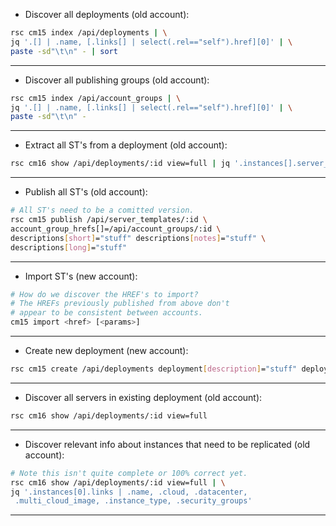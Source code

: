 * Discover all deployments (old account):
```bash
rsc cm15 index /api/deployments | \
jq '.[] | .name, [.links[] | select(.rel=="self").href][0]' | \
paste -sd"\t\n" - | sort
```
---

* Discover all publishing groups (old account):

```bash
rsc cm15 index /api/account_groups | \
jq '.[] | .name, [.links[] | select(.rel=="self").href][0]' | \
paste -sd"\t\n" -
```
---

* Extract all ST's from a deployment (old account):

```bash
rsc cm16 show /api/deployments/:id view=full | jq '.instances[].server_template.href' | sort | uniq
```
---

* Publish all ST's (old account):

```bash
# All ST's need to be a comitted version.
rsc cm15 publish /api/server_templates/:id \
account_group_hrefs[]=/api/account_groups/:id \
descriptions[short]="stuff" descriptions[notes]="stuff" \
descriptions[long]="stuff"
```
---

* Import ST's (new account):
```bash
# How do we discover the HREF's to import?
# The HREFs previously published from above don't
# appear to be consistent between accounts.
cm15 import <href> [<params>]
```
---

* Create new deployment (new account):

```bash
rsc cm15 create /api/deployments deployment[description]="stuff" deployment[name]="stuff"
```
---

* Discover all servers in existing deployment (old account):

```bash
rsc cm16 show /api/deployments/:id view=full
```
---

* Discover relevant info about instances that need to be replicated (old account):

```bash
# Note this isn't quite complete or 100% correct yet.
rsc cm16 show /api/deployments/:id view=full | \
jq '.instances[0].links | .name, .cloud, .datacenter,
 .multi_cloud_image, .instance_type, .security_groups'
 ```
 ---
